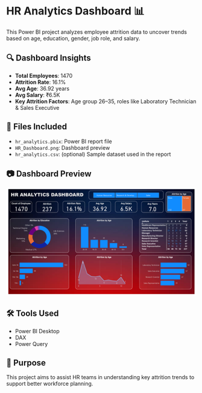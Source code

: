 # HR Analytics Dashboard 📊

This Power BI project analyzes employee attrition data to uncover trends based on age, education, gender, job role, and salary.

## 🔍 Dashboard Insights
- **Total Employees**: 1470
- **Attrition Rate**: 16.1%
- **Avg Age**: 36.92 years
- **Avg Salary**: ₹6.5K
- **Key Attrition Factors**: Age group 26–35, roles like Laboratory Technician & Sales Executive

## 📂 Files Included
- `hr_analytics.pbix`: Power BI report file
- `HR_Dashboard.png`: Dashboard preview
- `hr_analytics.csv`: (optional) Sample dataset used in the report

## 📷 Dashboard Preview
![Dashboard Preview](HR_Dashboard.png)

## 🛠️ Tools Used
- Power BI Desktop
- DAX
- Power Query

## 📌 Purpose
This project aims to assist HR teams in understanding key attrition trends to support better workforce planning.
